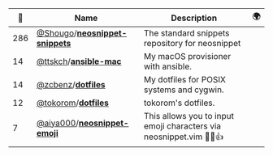 |:star2: | Name | Description | 🌍|
|---|---|---|---|
|286|[@Shougo](https://github.com/Shougo)/[**neosnippet-snippets**](https://github.com/Shougo/neosnippet-snippets)|The standard snippets repository for neosnippet||
|14|[@ttskch](https://github.com/ttskch)/[**ansible-mac**](https://github.com/ttskch/ansible-mac)|My macOS provisioner with ansible.||
|14|[@zcbenz](https://github.com/zcbenz)/[**dotfiles**](https://github.com/zcbenz/dotfiles)|My dotfiles for POSIX systems and cygwin.||
|12|[@tokorom](https://github.com/tokorom)/[**dotfiles**](https://github.com/tokorom/dotfiles)|tokorom's dotfiles.||
|7|[@aiya000](https://github.com/aiya000)/[**neosnippet-emoji**](https://github.com/aiya000/neosnippet-emoji)|This allows you to input emoji characters via neosnippet.vim :muscle::sunglasses::+1:||

